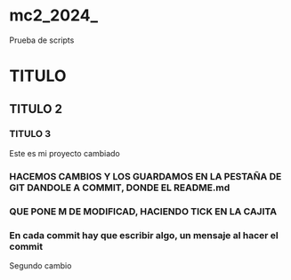 # mc2_2024_
Prueba de scripts

# TITULO
## TITULO 2
### TITULO 3

Este es mi proyecto cambiado

### HACEMOS CAMBIOS Y LOS GUARDAMOS EN LA PESTAÑA DE GIT DANDOLE A COMMIT, DONDE EL README.md
### QUE PONE M DE MODIFICAD, HACIENDO TICK EN LA CAJITA
### En cada commit hay que escribir algo, un mensaje al hacer el commit

Segundo cambio
